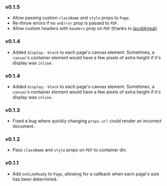 ### v0.1.5
- Allow passing custom `className` and `style` props to `Page`.
- Re-throw errors if no `onError` prop is passed to `PDF`.
- Allow custom headers with `headers` prop on `PDF` (thanks to [jacobkneal](https://github.com/jacobkneal))

### v0.1.4
- Added `display: block` to each page's canvas element. Sometimes, a `canvas`'s container element would have a few pixels of extra height if it's display was `inline`.

### v0.1.4
- Added `display: block` to each page's canvas element. Sometimes, a `canvas`'s container element would have a few pixels of extra height if it's display was `inline`.

### v0.1.3
- Fixed a bug where quickly changing `props.url` could render an incorrect document.

### v0.1.2
- Pass `className` and `style` props on `PDF` to container div.

### v0.1.1
- Add `onSizeReady` to `Page`, allowing for a callback when each page's size has been determined.
